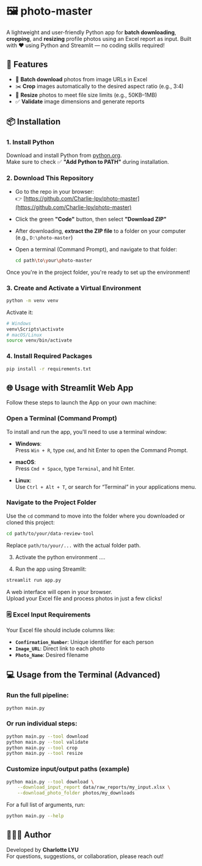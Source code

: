# 🖼️ photo-master

A lightweight and user-friendly Python app for **batch downloading**, **cropping**, and **resizing** profile photos using an Excel report as input. Built with ❤️ using Python and Streamlit — no coding skills required!

## 🚀 Features

- 🔽 **Batch download** photos from image URLs in Excel
- ✂️ **Crop** images automatically to the desired aspect ratio (e.g., 3:4)
- 📏 **Resize** photos to meet file size limits (e.g., 50KB–1MB)
- ✅ **Validate** image dimensions and generate reports

## 📦 Installation

### 1. Install Python  
Download and install Python from [python.org](https://www.python.org/downloads).  
Make sure to check ✅ **"Add Python to PATH"** during installation.

### 2. Download This Repository

- Go to the repo in your browser:  
   👉 [https://github.com/Charlie-lpy/photo-master](https://github.com/Charlie-lpy/photo-master)

- Click the green **"Code"** button, then select **"Download ZIP"**

- After downloading, **extract the ZIP file** to a folder on your computer (e.g., `D:\photo-master`)

- Open a terminal (Command Prompt), and navigate to that folder:
   ```bash
   cd path\to\your\photo-master
   ```

Once you're in the project folder, you're ready to set up the environment!

### 3. Create and Activate a Virtual Environment

```bash
python -m venv venv
```
Activate it:

```bash
# Windows
venv\Scripts\activate
# macOS/Linux
source venv/bin/activate
```

### 4. Install Required Packages

```bash
pip install -r requirements.txt
```

## 🌐 Usage with Streamlit Web App

Follow these steps to launch the App on your own machine:

### Open a Terminal (Command Prompt)

To install and run the app, you'll need to use a terminal window:

- **Windows**:  
  Press `Win + R`, type `cmd`, and hit Enter to open the Command Prompt.

- **macOS**:  
  Press `Cmd + Space`, type `Terminal`, and hit Enter.

- **Linux**:  
  Use `Ctrl + Alt + T`, or search for “Terminal” in your applications menu.

### Navigate to the Project Folder

Use the `cd` command to move into the folder where you downloaded or cloned this project:

```bash
cd path/to/your/data-review-tool
```

Replace  `path/to/your/...` with the actual folder path.

3. Activate the python environment
....

4. Run the app using Streamlit:

```bash
streamlit run app.py
```

A web interface will open in your browser.  
Upload your Excel file and process photos in just a few clicks!

### 🗒️ Excel Input Requirements

Your Excel file should include columns like:

- **`Confirmation_Number`**: Unique identifier for each person
- **`Image_URL`**: Direct link to each photo
- **`Photo_Name`**: Desired filename

## 💻 Usage from the Terminal (Advanced)

### Run the full pipeline:

```bash
python main.py
```

### Or run individual steps:
```bash
python main.py --tool download
python main.py --tool validate
python main.py --tool crop
python main.py --tool resize
```

### Customize input/output paths (example)
```bash
python main.py --tool download \
    --download_input_report data/raw_reports/my_input.xlsx \
    --download_photo_folder photos/my_downloads
```

For a full list of arguments, run:
```bash
python main.py --help
```

## 👩🏻‍💻 Author

Developed by **Charlotte LYU**  
For questions, suggestions, or collaboration, please reach out!
